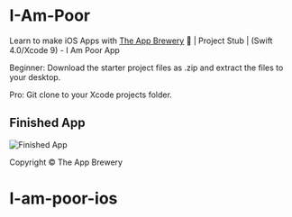 # I-Am-Poor
Learn to make iOS Apps with [The App Brewery](https://www.appbrewery.co) 📱 | Project Stub | (Swift 4.0/Xcode 9) - I Am Poor App

Beginner: Download the starter project files as .zip and extract the files to your desktop. 

Pro: Git clone to your Xcode projects folder.

## Finished App
![Finished App](https://github.com/londonappbrewery/Images/blob/master/I%20Am%20Poor.png)



Copyright © The App Brewery
# I-am-poor-ios

